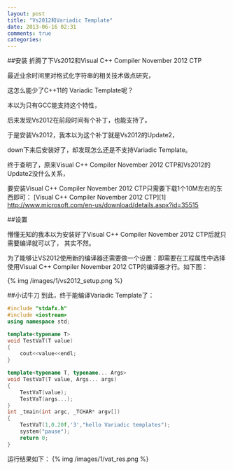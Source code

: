 ```yaml
---
layout: post
title: "Vs2012和Variadic Template"
date: 2013-06-16 02:31
comments: true
categories: 
---
```

<!-- more -->

##安装
折腾了下Vs2012和Visual C++ Compiler November 2012 CTP

最近业余时间里对格式化字符串的相关技术做点研究，

这怎么能少了C++11的 Variadic Template呢？

本以为只有GCC能支持这个特性，

后来发现Vs2012在前段时间有个补丁，也能支持了。

于是安装Vs2012，我本以为这个补丁就是Vs2012的Update2，

down下来后安装好了，却发现怎么还是不支持Variadic Template。

终于查明了，原来Visual C++ Compiler November 2012 CTP和Vs2012的Update2没什么关系，

要安装Visual C++ Compiler November 2012 CTP只需要下载1个10M左右的东西即可：
[Visual C++ Compiler November 2012 CTP][1]
http://www.microsoft.com/en-us/download/details.aspx?id=35515

##设置

懵懂无知的我本以为安装好了Visual C++ Compiler November 2012 CTP后就只需要编译就可以了，
其实不然。

为了能够让VS2012使用新的编译器还需要做一个设置：即需要在工程属性中选择使用Visual C++ Compiler November 2012 CTP的编译器才行。如下图：

{% img /images/1/vs2012_setup.png %}


##小试牛刀
到此，终于能编译Variadic Template了：

```cpp
#include "stdafx.h"
#include <iostream>
using namespace std;

template<typename T>
void TestVaT(T value)
{
	cout<<value<<endl;
}

template<typename T, typename... Args>
void TestVaT(T value, Args... args)
{
	TestVaT(value);
	TestVaT(args...);
}
int _tmain(int argc, _TCHAR* argv[])
{
	TestVaT(1,0.20f,'3',"hello Variadic templates");
	system("pause");
	return 0;
}

```
运行结果如下：
{% img /images/1/vat_res.png %}

